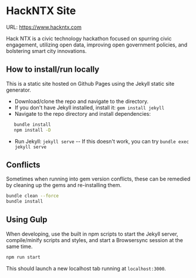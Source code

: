 # HackNTX Site

URL: https://www.hackntx.com

Hack NTX is a civic technology hackathon focused on spurring civic engagement, utilizing open data, improving open government policies, and bolstering smart city innovations.


## How to install/run locally
This is a static site hosted on Github Pages using the Jekyll static site generator.

- Download/clone the repo and navigate to the directory.
- If you don't have Jekyll installed, install it: `gem install jekyll`
- Navigate to the repo directory and install dependencies:
```bash
   bundle install
   npm install -D
```
- Run Jekyll: `jekyll serve`
-- If this doesn't work, you can try `bundle exec jekyll serve`

## Conflicts
Sometimes when running into gem version conflicts, these can be remedied by cleaning up the gems and re-installing them.
```bash
bundle clean --force
bundle install
```

## Using Gulp
When developing, use the built in npm scripts to start the Jekyll server, compile/minify scripts and styles, and start a Browsersync session at the same time.
```bash
npm run start
```
This should launch a new localhost tab running at `localhost:3000`.
